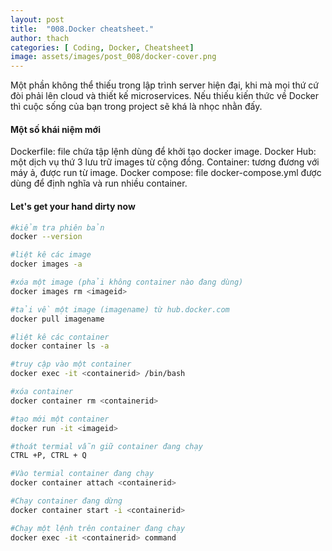 ```yaml
---
layout: post
title:  "008.Docker cheatsheet."
author: thach
categories: [ Coding, Docker, Cheatsheet]
image: assets/images/post_008/docker-cover.png
---
```

Một phần không thể thiếu trong lập trình server hiện đại, khi mà mọi thứ cứ đòi phải lên cloud và thiết kế microservices. Nếu thiếu kiến thức về Docker thì cuộc sống của bạn trong project sẽ khá là nhọc nhằn đấy.

#### Một số khái niệm mới
Dockerfile: file chứa tập lệnh dùng để khởi tạo docker image.
Docker Hub: một dịch vụ thứ 3 lưu trữ images từ cộng đồng.
Container: tương đương với máy ả, được run từ image.
Docker compose: file docker-compose.yml được dùng để định nghĩa và run nhiều container.

#### Let's get your hand dirty now

```sh
#kiểm tra phiên bản
docker --version

#liệt kê các image
docker images -a

#xóa một image (phải không container nào đang dùng)
docker images rm <imageid>

#tải về một image (imagename) từ hub.docker.com
docker pull imagename

#liệt kê các container
docker container ls -a

#truy cập vào một container
docker exec -it <containerid> /bin/bash

#xóa container
docker container rm <containerid>

#tạo mới một container
docker run -it <imageid>

#thoát termial vẫn giữ container đang chạy
CTRL +P, CTRL + Q

#Vào termial container đang chạy
docker container attach <containerid>

#Chạy container đang dừng
docker container start -i <containerid>

#Chạy một lệnh trên container đang chạy
docker exec -it <containerid> command
```
